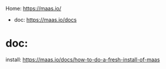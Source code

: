Home: https://maas.io/
- doc: https://maas.io/docs


# doc:
install: https://maas.io/docs/how-to-do-a-fresh-install-of-maas
